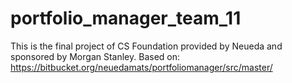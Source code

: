# portfolio_manager_team_11
This is the final project of CS Foundation provided by Neueda and sponsored by Morgan Stanley.
Based on: https://bitbucket.org/neuedamats/portfoliomanager/src/master/
